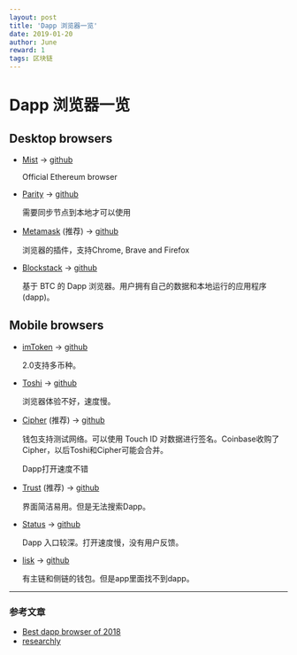 ```yaml
---
layout: post
title: 'Dapp 浏览器一览'
date: 2019-01-20
author: June
reward: 1
tags: 区块链
---
```


# Dapp 浏览器一览

## Desktop browsers

* [Mist](https://github.com/ethereum/mist) -> [github](https://github.com/ethereum/mist)

	Official Ethereum browser

* [Parity](https://www.parity.io/) -> [github](https://github.com/paritytech/parity-ethereum)

	需要同步节点到本地才可以使用

* [Metamask](https://metamask.io/) (推荐) -> [github](https://github.com/MetaMask/metamask-extension)

	浏览器的插件，支持Chrome, Brave and Firefox
 
* [Blockstack](https://blockstack.org) -> [github](https://github.com/blockstack/blockstack-browser)

	基于 BTC 的 Dapp 浏览器。用户拥有自己的数据和本地运行的应用程序(dapp)。


## Mobile browsers

* [imToken](https://token.im/) -> [github](https://github.com/consenlabs)

	2.0支持多币种。

* [Toshi](https://wallet.coinbase.com/) -> [github](https://github.com/CoinbaseWallet)

	浏览器体验不好，速度慢。

* [Cipher](https://www.cipherbrowser.com/) (推荐) -> [github](https://github.com/petejkim/cipher-ethereum)

	钱包支持测试网络。可以使用 Touch ID 对数据进行签名。Coinbase收购了Cipher，以后Toshi和Cipher可能会合并。

	Dapp打开速度不错

* [Trust](https://trustwallet.com/) (推荐) -> [github](https://github.com/TrustWallet)

	界面简洁易用。但是无法搜索Dapp。

* [Status](https://status.im) -> [github](https://github.com/status-im)

	Dapp 入口较深。打开速度慢，没有用户反馈。

* [lisk](https://lisk.io/) -> [github](https://github.com/LiskHQ/lisk)

	有主链和侧链的钱包。但是app里面找不到dapp。

---

### 参考文章
* [Best dapp browser of 2018](https://medium.com/coinmonks/best-dapp-browser-of-2018-63a15ed1a2f9)
* [researchly](http://researchly.leobosankic.com/)
